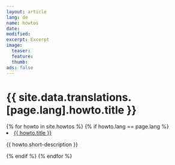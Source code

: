 ```yaml
---
layout: article
lang: de
name: howtos
date: 
modified:
excerpt: Excerpt
image:
  teaser:
  feature: 
  thumb:
ads: false
---
```


<h1>{{ site.data.translations.[page.lang].howto.title }}</h1>

<div class="tiles">
<!-- Show howtos of the same language -->
{% for howto in site.howtos %}
  {% if howto.lang == page.lang %}
  <li>
    <!--<img src="{{ howto.thumbnail-path }}" alt="{{ howto.title }}"/>-->
    <!--<a href="{{ howto.url }}">{{ howto.title }} {{ howto.lang }}</a>-->
    <a href="{{ howto.url }}">{{ howto.title }}</a>
    <p>{{ howto.short-description }}</p>
  </li>
  {% endif %}
{% endfor %}
</div>
